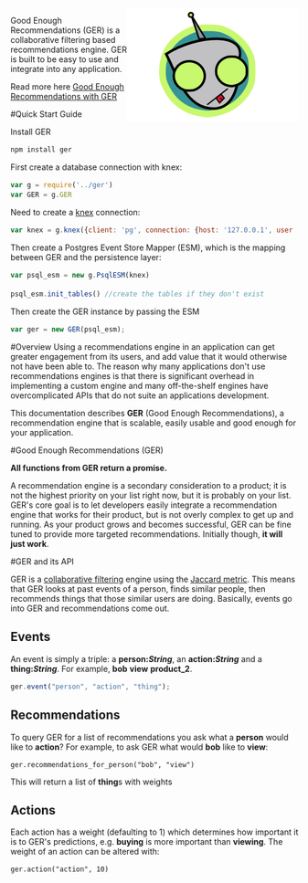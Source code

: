 
<img src="./assets/ger300x200.png" align="right" alt="GER logo" />

Good Enough Recommendations (GER) is a collaborative filtering based recommendations engine.
GER is built to be easy to use and integrate into any application.

Read more here [Good Enough Recommendations with GER](http://maori.geek.nz/post/good_enough_recomendations_with_ger)

#Quick Start Guide

Install GER

```bash
npm install ger
```

First create a database connection with knex:

```javascript
var g = require('../ger')
var GER = g.GER
```

Need to create a [knex](http://knexjs.org/) connection:

```javascript
var knex = g.knex({client: 'pg', connection: {host: '127.0.0.1', user : 'root', password : 'root', database : 'ger'}})
```

Then create a Postgres Event Store Mapper (ESM), which is the mapping between GER and the persistence layer:

```javascript
var psql_esm = new g.PsqlESM(knex)

psql_esm.init_tables() //create the tables if they don't exist
```

Then create the GER instance by passing the ESM

```javascript
var ger = new GER(psql_esm);
```

#Overview
Using a recommendations engine in an application can get greater engagement from its users, and add value that it would otherwise not have been able to. The reason why many applications don't use recommendations engines is that there is significant overhead in implementing a custom engine and many off-the-shelf engines have overcomplicated APIs that do not suite an applications development.

This documentation describes **GER** (Good Enough Recommendations), a recommendation engine that is scalable, easily usable and good enough for your application.

#Good Enough Recommendations (GER)

**All functions from GER return a promise.**

A recommendation engine is a secondary consideration to a product; it is not the highest priority on your list right now, but it is probably on your list. GER's core goal is to let developers easily integrate a recommendation engine that works for their product, but is not overly complex to get up and running. As your product grows and becomes successful, GER can be fine tuned to provide more targeted recommendations. Initially though, **it will just work**.

#GER and its API

GER is a [collaborative filtering](http://en.wikipedia.org/wiki/Collaborative_filtering) engine using the [Jaccard metric](http://en.wikipedia.org/wiki/Jaccard_index). This means that GER looks at past events of a person, finds similar people, then recommends things that those similar users are doing. Basically, events go into GER and recommendations come out.

## Events
An event is simply a triple: a **person:*String***, an **action:*String*** and a **thing:*String***. For example, **bob** **view** **product_2**. 

```javascript
ger.event("person", "action", "thing");
```


## Recommendations 

To query GER for a list of recommendations you ask what a **person** would like to **action**? For example, to ask GER what would **bob** like to **view**:

```
ger.recommendations_for_person("bob", "view")
```

This will return a list of **thing**s with weights 

## Actions
Each action has a weight (defaulting to 1) which determines how important it is to GER's predictions, e.g. **buying** is more important than **viewing**. The weight of an action can be altered with:

```
ger.action("action", 10)
```

